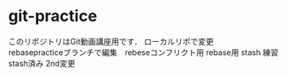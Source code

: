 # git-practice
このリポジトリはGit動画講座用です．
ローカルリポで変更  
rebasepracticeブランチで編集　rebeseコンフリクト用
rebase用
stash 練習　stash済み
2nd変更